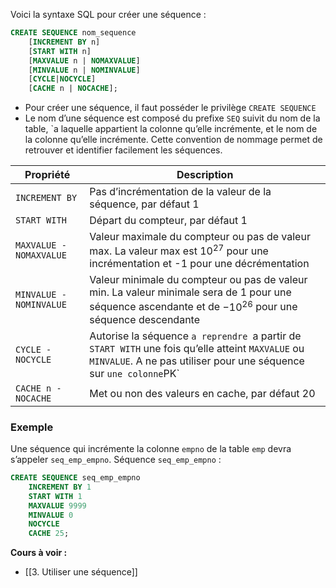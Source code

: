 Voici la syntaxe SQL pour créer une séquence : 

```SQL
CREATE SEQUENCE nom_sequence 
	[INCREMENT BY n] 
	[START WITH n] 
	[MAXVALUE n | NOMAXVALUE] 
	[MINVALUE n | NOMINVALUE] 
	[CYCLE|NOCYCLE] 
	[CACHE n | NOCACHE];
```

- Pour créer une séquence, il faut posséder le privilège `CREATE SEQUENCE`
- Le nom d’une séquence est composé du prefixe `SEQ` suivit du nom de la table, `a laquelle appartient la colonne qu’elle incrémente, et le nom de la colonne qu’elle incrémente. Cette convention de nommage permet de retrouver et identifier facilement les séquences.

| Propriété               | Description |
| ----------------------- | ----------- |
| `INCREMENT BY`          |    Pas d’incrémentation de la valeur de la séquence, par défaut 1     |
| `START WITH`            |    Départ du compteur, par défaut 1         |
| `MAXVALUE - NOMAXVALUE` |        Valeur maximale du compteur ou pas de valeur max. La valeur max est $10^{27}$ pour une incrémentation et -1 pour une décrémentation     |
| `MINVALUE - NOMINVALUE` |      Valeur minimale du compteur ou pas de valeur min. La valeur minimale sera de 1 pour une séquence ascendante et de $−10^{26}$ pour une séquence descendante       |
| `CYCLE - NOCYCLE`       |        Autorise la séquence `a reprendre `a partir de `START WITH` une fois qu’elle atteint `MAXVALUE` ou `MINVALUE`. A ne pas utiliser pour une séquence sur ` une colonne `PK`     |
| `CACHE n - NOCACHE`     |        Met ou non des valeurs en cache, par défaut 20     |

### Exemple

Une séquence qui incrémente la colonne `empno` de la table `emp` devra s’appeler `seq_emp_empno`. Séquence `seq_emp_empno` :

```SQL
CREATE SEQUENCE seq_emp_empno 
	INCREMENT BY 1 
	START WITH 1 
	MAXVALUE 9999 
	MINVALUE 0 
	NOCYCLE 
	CACHE 25;
```

**Cours à voir :**
- [[3. Utiliser une séquence]]